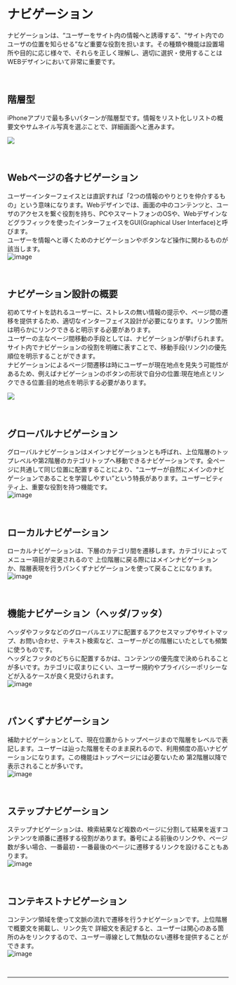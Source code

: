 # ナビゲーション
ナビゲーションは、“ユーザーをサイト内の情報へと誘導する”、“サイト内でのユーザの位置を知らせる”など重要な役割を担います。その種類や機能は設置場所や目的に応じ様々で、それらを正しく理解し、適切に選択・使用することはWEBデザインにおいて非常に重要です。

&nbsp;
&nbsp;

## 階層型 

iPhoneアプリで最も多いパターンが階層型です。情報をリスト化しリストの概要文やサムネイル写真を選ぶことで、詳細画面へと進みます。



![](img/NavigationHierarchical-Graphic_2x.png)

&nbsp;
&nbsp;


## Webページの各ナビゲーション

ユーザーインターフェイスとは直訳すれば「2つの情報のやりとりを仲介するもの」という意味になります。Webデザインでは、画面の中のコンテンツと、ユーザのアクセスを繋ぐ役割を持ち、PCやスマートフォンのOSや、Webデザインなどグラフィックを使ったインターフェイスをGUI(Graphical User Interface)と呼びます。  
ユーザーを情報へと導くためのナビゲーションやボタンなど操作に関わるものが該当します。  
![image](img/navigation_area.png)

&nbsp;
&nbsp;## ナビゲーション設計の概要
初めてサイトを訪れるユーザーに、ストレスの無い情報の提示や、ページ間の遷移を提供するため、適切なインターフェイス設計が必要になります。リンク箇所は明らかにリンクできると明示する必要があります。  
ユーザーの主なページ間移動の手段としては、ナビゲーションが挙げられます。サイト内でナビゲーションの役割を明確に表すことで、移動手段(リンク)の優先順位を明示することができます。  
ナビゲーションによるページ間遷移は時にユーザーが現在地点を見失う可能性があるため、例えばナビゲーションのボタンの形状で自分の位置:現在地点とリンクできる位置:目的地点を明示する必要があります。  ![](img/navigation_current.png)&nbsp;
&nbsp;



## グローバルナビゲーション
グローバルナビゲーションはメインナビゲーションとも呼ばれ、上位階層のトップレベルや第2階層のカテゴリトップへ移動できるナビゲーションです。全ページに共通して同じ位置に配置することにより、“ユーザーが自然にメインのナビゲーションであることを学習しやすい”という特長があります。ユーザービティティ上、重要な役割を持つ機能です。  
![image](img/navigation_gnav.png)

&nbsp;
&nbsp;


## ローカルナビゲーション
ローカルナビゲーションは、下層のカテゴリ間を遷移します。カテゴリによってメニュー項目が変更されるので 上位階層に戻る際にはメインナビゲーションか、階層表現を行うパンくずナビゲーションを使って戻ることになります。  
![image](img/navigation_local.png)

&nbsp;
&nbsp;


## 機能ナビゲーション（ヘッダ/フッタ）
ヘッダやフッタなどのグローバルエリアに配置するアクセスマップやサイトマップ、お問い合わせ、テキスト検索など、ユーザーがどの階層にいたとしても頻繁に使うものです。  
ヘッダとフッタのどちらに配置するかは、コンテンツの優先度で決められることが多いです。カテゴリに収まりにくい、ユーザー規約やプライバシーポリシーなどが入るケースが良く見受けられます。  
![image](img/navigation_function.png)

&nbsp;
&nbsp;


## パンくずナビゲーション
補助ナビゲーションとして、現在位置からトップページまので階層をレベルで表記します。ユーザーは辿った階層をそのまま戻れるので、利用頻度の高いナビゲーションになります。この機能はトップページには必要ないため 第2階層以降で表示されることが多いです。  
![image](img/10interface_nav6.png)

&nbsp;
&nbsp;


## ステップナビゲーション
ステップナビゲーションは、検索結果など複数のページに分割して結果を返すコンテンツを順番に遷移する役割があります。番号による前後のリンクや、ページ数が多い場合、一番最初・一番最後のページに遷移するリンクを設けることもあります。  
![image](img/10interface_nav7.png)

&nbsp;
&nbsp;



## コンテキストナビゲーション
コンテンツ領域を使って文脈の流れで遷移を行うナビゲーションです。上位階層で概要文を掲載し、リンク先で 詳細文を表記すると、ユーザーは関心のある箇所のみをリンクするので、ユーザー導線として無駄のない遷移を提供することができます。  
![image](img/navigation_context.png)

&nbsp;
&nbsp;

---